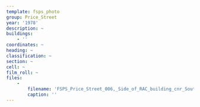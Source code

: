 ```yaml
---
template: fsps_photo
group: Price_Street
year: '1978'
description: ~
buildings:
    - ''
coordinates: ~
heading: ~
classification: ~
section: ~
cell: ~
film_roll: ~
files:
    -
        filename: 'FSPS_Price_Street_006,_Side_of_RAC_building_cnr_South_Tce,_15-3-C,_1978.png'
        caption: ''
---
```

